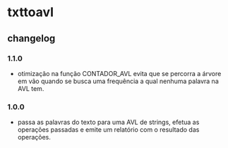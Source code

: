 # txttoavl

## changelog

### 1.1.0
- otimização na função CONTADOR_AVL evita que se percorra a árvore em vão quando se busca uma frequência a qual nenhuma palavra na AVL tem.

### 1.0.0
- passa as palavras do texto para uma AVL de strings, efetua as operações passadas e emite um relatório com o resultado das operações.